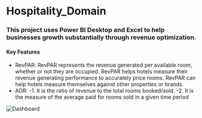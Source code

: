 # Hospitality_Domain

### This project uses Power BI Desktop and Excel to help businesses growth substantially through revenue optimization.

#### Key Features
* RevPAR: RevPAR represents the revenue generated per available room, whether or not they are occupied. RevPAR helps hotels measure their revenue generating performance to accurately price rooms. RevPAR can help hotels measure themselves against other properties or brands.
* ADR:
         -1. It is the ratio of revenue to the total rooms booked/sold.
         -2. It is the measure of the average paid for rooms sold in a given time period
  
![Dashboard](https://github.com/VigneshwarRamalingam/Hospitality_Domain/assets/104707588/4ba720b1-b932-4ee9-9ba8-eb68f4262e84)
